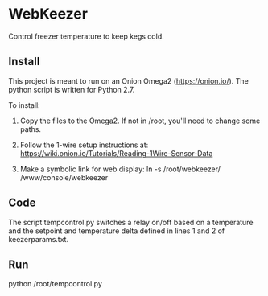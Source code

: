 # WebKeezer

Control freezer temperature to keep kegs cold.

## Install

This project is meant to run on an Onion Omega2 (https://onion.io/). The python
script is written for Python 2.7.

To install:
1. Copy the files to the Omega2. If not in /root, you'll need to change some paths.

2. Follow the 1-wire setup instructions at:
https://wiki.onion.io/Tutorials/Reading-1Wire-Sensor-Data

4. Make a symbolic link for web display:
ln -s /root/webkeezer/ /www/console/webkeezer

## Code

The script tempcontrol.py switches a relay on/off based on a temperature and 
the setpoint and temperature delta defined in lines 1 and 2 of keezerparams.txt.


## Run

python /root/tempcontrol.py
